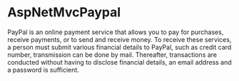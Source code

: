# AspNetMvcPaypal
PayPal is an online payment service that allows you to pay for purchases, receive payments, or to send and receive money. To receive these services, a person must submit various financial details to PayPal, such as credit card number, transmission can be done by mail. Thereafter, transactions are conducted without having to disclose financial details, an email address and a password is sufficient.
